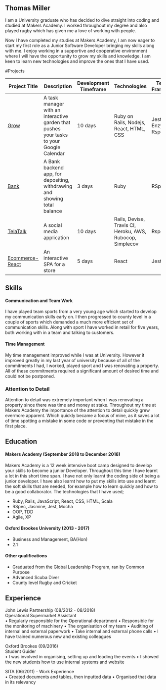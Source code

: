 ## Thomas Miller

I am a University graduate who has decided to dive straight into coding and studied at Makers Academy. I worked throughout my degree and also played rugby which has given me a love of working with people. 

Now I have completed my studies at Makers Academy, I am now eager to start my first role as a Junior Software Developer bringing my skills along with me. I enjoy working in a supportive and cooperative environment where I will have the opportunity to grow my skills and knowledge. I am keen to learn new technologies and improve the ones that I have used.

#Projects

|Project Title | Description | Development Timeframe | Technologies | Testing Framework |
|--------------|-------------|-----------------------|--------------|-------------------|
|[Grow](https://github.com/T-Miller0/final-project)| A task manager with an interactive garden that pushes your tasks to your Google Calendar | 10 days | Ruby on Rails, Nodejs, React, HTML, CSS | Jest, Enzyme, Rspec |
|[Bank](https://github.com/T-Miller0/tech-test-Bank)| A Bank backend app, for depositing, withdrawing and showing total balance | 3 days | Ruby | RSpec |
|[TelaTalk](https://github.com/T-Miller0/Team-Tela)| A social media application | 10 days | Rails, Devise, Travis CI, Heroku, AWS, Rubocop, Simplecov | Rspec |
|[Ecommerce-React](https://github.com/T-Miller0/ecommerce-react)| An interactive SPA for a store | 5 days | React | Jest |


## Skills

#### Communication and Team Work

I have played team sports from a very young age which started to develop my communication skills early on. I then progressed to county level in a couple of sports which demanded a much more efficient set of communication skills. Along with sport I have worked in retail for five years, both working with in a team and talking to customers.

#### Time Management

My time management improved while I was at University. However it improved greatly in my last year of university because of all of the commitments I had, I worked, played sport and I was renovating a property. All of these commitments required a significant amount of desired time and could not be postponed.

### Attention to Detail

Attention to detail was extremely important when I was renovating a property since there was time and money at stake. Throughout my time at Makers Academy the importance of the attention to detail quickly grew evermore apparent. Which quickly became a focus of mine, as it saves a lot of time spotting a mistake in some code or preventing that mistake in the first place.

## Education

#### Makers Academy (September 2018 to December 2018)

Makers Academy is a 12 week intensive boot camp designed to develop your skills to become a junior Developer. Throughout this time I have learnt a lot in this short time span. I have not only learnt the coding side of being a junior developer. I have also learnt how to put my skills into use and learnt the soft skills that are needed, for example how to learn quickly and how to be a good collaborator.
The technologies that I have used;
- Ruby, Rails, JavaScript, React, CSS, HTML, Scala
- RSpec, Jasmine, Jest, Mocha
- OOP, TDD
- Agile, XP

#### Oxford Brookes University (2013 - 2017)

- Business and Management, BA(Hon) 
- 2.1


#### Other qualifications
- Graduated from the Global Leadership Program, ran by Common Purpose
- Advanced Scuba Diver
- County level Rugby and Cricket

## Experience

John Lewis Partnership (08/2012 - 08/2018)    
Operational Supermarket Assistant  
•	Regularly responsible for the Operational department
•	Responsible for the monitoring of machinery
•	The organisation of my team
•	Auditing of internal and external paperwork
•	Take internal and external phone calls
•	I have trained numerous new and existing colleagues

Oxford Brookes (09/2016)   
Student Guider  
•	I was involved in organising, setting up and leading the events
•	I showed the new students how to use internal systems and website

SITA (06/2011) - Work Experience												
•	Created documents and tables, then inputted data
•	Organised that data in its relevancy
